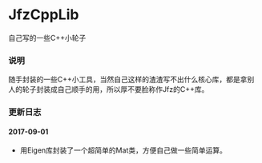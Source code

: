 # JfzCppLib
自己写的一些C++小轮子

### 说明

随手封装的一些C++小工具，当然自己这样的渣渣写不出什么核心库，都是拿别人的轮子封装成自己顺手的用，所以厚不要脸称作Jfz的C++库。

### 更新日志

#### 2017-09-01

* 用Eigen库封装了一个超简单的Mat类，方便自己做一些简单运算。
